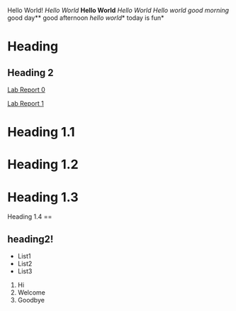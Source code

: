 Hello World!
_Hello World_
**Hello World**
*Hello World*
**Hello world* good morning* good day** good afternoon
*hello world** today is fun* 
# Heading
## Heading 2

[Lab Report 0](lab-report-1-week-0.html)

[Lab Report 1](https://kbeachler.github.io/cse15l-lab-reports/week1.html) 

Heading 1.1
=======

Heading 1.2
===

Heading 1.3
=

Heading 1.4
     ==
     
heading2!
-------

* List1
* List2
* List3

1) Hi
2) Welcome
3) Goodbye
